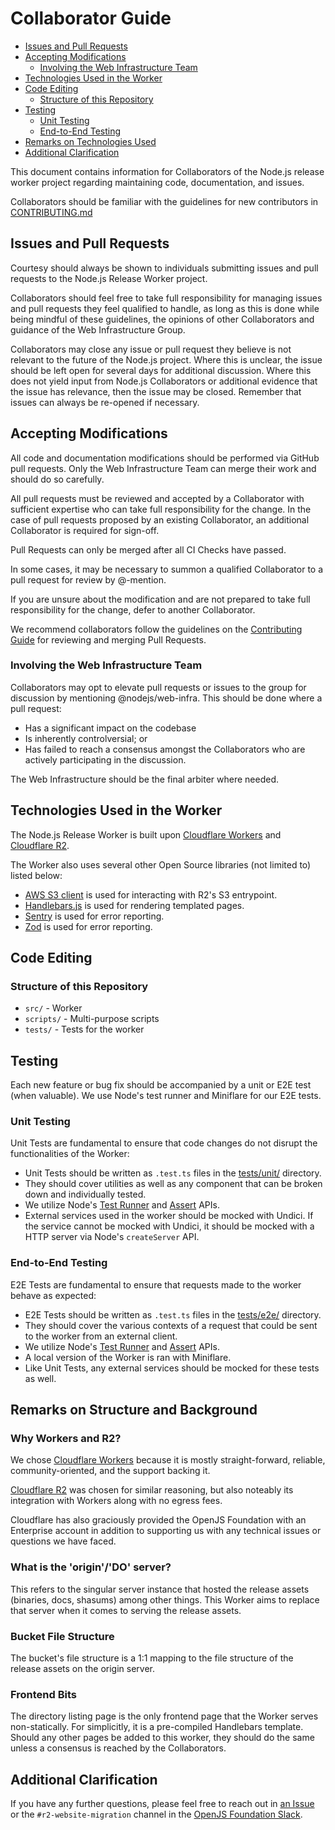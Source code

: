 # Collaborator Guide

- [Issues and Pull Requests](#issues-and-pull-requests)
- [Accepting Modifications](#accepting-modifications)
  - [Involving the Web Infrastructure Team](#involving-the-web-infrastructure-team)
- [Technologies Used in the Worker](#technologies-used-in-the-worker)
- [Code Editing](#code-editing)
  - [Structure of this Repository](#structure-of-this-repository)
- [Testing](#testing)
  - [Unit Testing](#unit-testing)
  - [End-to-End Testing](#end-to-end-testing)
- [Remarks on Technologies Used](#remarks-on-technologies-used)
- [Additional Clarification](#additional-clarification)

This document contains information for Collaborators of the Node.js release worker project regarding maintaining code, documentation, and issues.

Collaborators should be familiar with the guidelines for new contributors in [CONTRIBUTING.md](./CONTRIBUTING.md)

## Issues and Pull Requests

Courtesy should always be shown to individuals submitting issues and pull requests to the Node.js Release Worker project.

Collaborators should feel free to take full responsibility for managing issues and pull requests they feel qualified to handle, as long as this is done while being mindful of these guidelines, the opinions of other Collaborators and guidance of the Web Infrastructure Group.

Collaborators may close any issue or pull request they believe is not relevant to the future of the Node.js project. Where this is unclear, the issue should be left open for several days for additional discussion. Where this does not yield input from Node.js Collaborators or additional evidence that the issue has relevance, then the issue may be closed. Remember that issues can always be re-opened if necessary.

## Accepting Modifications

All code and documentation modifications should be performed via GitHub pull requests. Only the Web Infrastructure Team can merge their work and should do so carefully.

All pull requests must be reviewed and accepted by a Collaborator with sufficient expertise who can take full responsibility for the change. In the case of pull requests proposed by an existing Collaborator, an additional Collaborator is required for sign-off.

Pull Requests can only be merged after all CI Checks have passed.

In some cases, it may be necessary to summon a qualified Collaborator to a pull request for review by @-mention.

If you are unsure about the modification and are not prepared to take full responsibility for the change, defer to another Collaborator.

We recommend collaborators follow the guidelines on the [Contributing Guide](./CONTRIBUTING.md) for reviewing and merging Pull Requests.

### Involving the Web Infrastructure Team

Collaborators may opt to elevate pull requests or issues to the group for discussion by mentioning @nodejs/web-infra. This should be done where a pull request:

- Has a significant impact on the codebase
- Is inherently controlversial; or
- Has failed to reach a consensus amongst the Collaborators who are actively participating in the discussion.

The Web Infrastructure should be the final arbiter where needed.

## Technologies Used in the Worker

The Node.js Release Worker is built upon [Cloudflare Workers](https://developers.cloudflare.com/workers/) and [Cloudflare R2](https://developers.cloudflare.com/r2/).

The Worker also uses several other Open Source libraries (not limited to) listed below:

- [AWS S3 client](https://www.npmjs.com/package/@aws-sdk/client-s3) is used for interacting with R2's S3 entrypoint.
- [Handlebars.js](https://www.npmjs.com/package/handlebars) is used for rendering templated pages.
- [Sentry](https://sentry.io/about) is used for error reporting.
- [Zod](https://zod.dev/?id=introduction) is used for error reporting.

## Code Editing

### Structure of this Repository

- `src/` - Worker
- `scripts/` - Multi-purpose scripts
- `tests/` - Tests for the worker

## Testing

Each new feature or bug fix should be accompanied by a unit or E2E test (when valuable). We use Node's test runner and Miniflare for our E2E tests.

### Unit Testing

Unit Tests are fundamental to ensure that code changes do not disrupt the functionalities of the Worker:

- Unit Tests should be written as `.test.ts` files in the [tests/unit/](./tests/unit/) directory.
- They should cover utilities as well as any component that can be broken down and individually tested.
- We utilize Node's [Test Runner](https://nodejs.org/api/test.html) and [Assert](https://nodejs.org/api/assert.html) APIs.
- External services used in the worker should be mocked with Undici. If the service cannot be mocked with Undici, it should be mocked with a HTTP server via Node's `createServer` API.

### End-to-End Testing

E2E Tests are fundamental to ensure that requests made to the worker behave as expected:

- E2E Tests should be written as `.test.ts` files in the [tests/e2e/](./tests/e2e/) directory.
- They should cover the various contexts of a request that could be sent to the worker from an external client.
- We utilize Node's [Test Runner](https://nodejs.org/api/test.html) and [Assert](https://nodejs.org/api/assert.html) APIs.
- A local version of the Worker is ran with Miniflare.
- Like Unit Tests, any external services should be mocked for these tests as well.

## Remarks on Structure and Background

### Why Workers and R2?

We chose [Cloudflare Workers](https://workers.cloudflare.com) because it is mostly straight-forward, reliable, community-oriented, and the support backing it.

[Cloudflare R2](https://www.cloudflare.com/developer-platform/r2/) was chosen for similar reasoning, but also noteably its integration with Workers along with no egress fees.

Cloudflare has also graciously provided the OpenJS Foundation with an Enterprise account in addition to supporting us with any technical issues or questions we have faced.

### What is the 'origin'/'DO' server?

This refers to the singular server instance that hosted the release assets (binaries, docs, shasums) among other things.
This Worker aims to replace that server when it comes to serving the release assets.

### Bucket File Structure

The bucket's file structure is a 1:1 mapping to the file structure of the release assets on the origin server.

### Frontend Bits

The directory listing page is the only frontend page that the Worker serves non-statically. For simplicitly, it is a pre-compiled Handlebars template.
Should any other pages be added to this worker, they should do the same unless a consensus is reached by the Collaborators.

## Additional Clarification

If you have any further questions, please feel free to reach out in [an Issue](https://github.com/nodejs/release-cloudflare-worker/issues/new) or the `#r2-website-migration` channel in the [OpenJS Foundation Slack](https://openjsf.org/collaboration).
